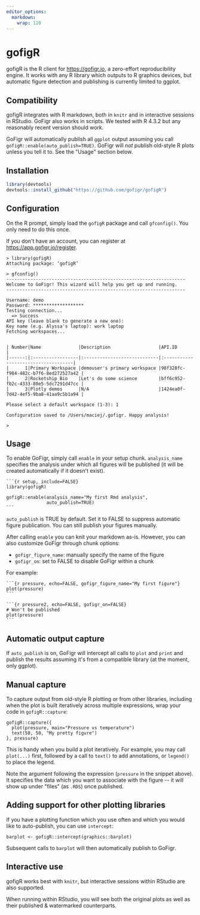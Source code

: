 ```yaml
---
editor_options: 
  markdown: 
    wrap: 120
---
```


# gofigR

gofigR is the R client for <https://gofigr.io>, a zero-effort reproducibility engine. It works with any R library which
outputs to R graphics devices, but automatic figure detection and publishing is currently limited to ggplot.

## Compatibility

gofigR integrates with R markdown, both in `knitr` and in interactive sessions in RStudio. GoFigr also works in scripts.
We tested with R 4.3.2 but any reasonably recent version should work.

GoFigr will automatically publish all `ggplot` output assuming you call `gofigR::enable(auto_publish=TRUE)`. GoFigr will
*not* publish old-style R plots unless you tell it to. See the "Usage" section below.

## Installation

``` r
library(devtools)
devtools::install_github("https://github.com/gofigr/gofigR")
```

## Configuration

On the R prompt, simply load the `gofigR` package and call `gfconfig()`. You only need to do this once.

If you don't have an account, you can register at <https://app.gofigr.io/register>.

```         
> library(gofigR)
Attaching package: ‘gofigR’

> gfconfig()
-------------------------------------------------------------------
Welcome to GoFigr! This wizard will help you get up and running.
-------------------------------------------------------------------

Username: demo
Password: *******************
Testing connection...
  => Success
API key (leave blank to generate a new one): 
Key name (e.g. Alyssa's laptop): work laptop
Fetching workspaces...


| Number|Name              |Description                  |API.ID                               |
|------:|:-----------------|:----------------------------|:------------------------------------|
|      1|Primary Workspace |demouser's primary workspace |98f328fc-f984-482c-b7f6-8ed272527a42 |
|      2|Rocketship Bio    |Let's do some science        |bff6c952-fb2c-4333-80e5-5dc7291d47cc |
|      3|Plotly demos      |N/A                          |1424ea0f-7d42-4ef5-9ba8-41aa9c5b1a94 |

Please select a default workspace (1-3): 1

Configuration saved to /Users/maciej/.gofigr. Happy analysis!

> 
```

## Usage

To enable GoFigr, simply call `enable` in your setup chunk. `analysis_name` specifies the analysis under which all
figures will be published (it will be created automatically if it doesn't exist).

```` rmd
```{r setup, include=FALSE}
library(gofigR)

gofigR::enable(analysis_name="My first Rmd analysis",
               auto_publish=TRUE)
```
````

`auto_publish` is TRUE by default. Set it to FALSE to suppress automatic figure publication. You can still publish your
figures manually.

After calling `enable` you can knit your markdown as-is. However, you can also customize GoFigr through chunk options:

-   `gofigr_figure_name`: manually specify the name of the figure
-   `gofigr_on`: set to FALSE to disable GoFigr within a chunk

For example:

```` rmd
```{r pressure, echo=FALSE, gofigr_figure_name="My first figure"}
plot(pressure)
```
  
```{r pressure2, echo=FALSE, gofigr_on=FALSE}
# Won't be published
plot(pressure)
```
````

## Automatic output capture

If `auto_publish` is on, GoFigr will intercept all calls to `plot` and `print` and publish the results assuming it's
from a compatible library (at the moment, only ggplot).

## Manual capture

To capture output from old-style R plotting or from other libraries, including when the plot is built iteratively across
multiple expressions, wrap your code in `gofigR::capture`:

```         
gofigR::capture({
  plot(pressure, main="Pressure vs temperature")
  text(50, 50, "My pretty figure")
}, pressure)
```

This is handy when you build a plot iteratively. For example, you may call `plot(...)` first, followed by a call to
`text()` to add annotations, or `legend()` to place the legend.

Note the argument following the expression (`pressure` in the snippet above). It specifies the data which you want to
associate with the figure -- it will show up under "files" (as `.RDS`) once published.

## Adding support for other plotting libraries

If you have a plotting function which you use often and which you would like to auto-publish, you can use `intercept`:

```         
barplot <- gofigR::intercept(graphics::barplot)
```

Subsequent calls to `barplot` will then automatically publish to GoFigr.

## Interactive use

gofigR works best with `knitr`, but interactive sessions within RStudio are also supported.

When running within RStudio, you will see both the original plots as well as their published & watermarked counterparts.
